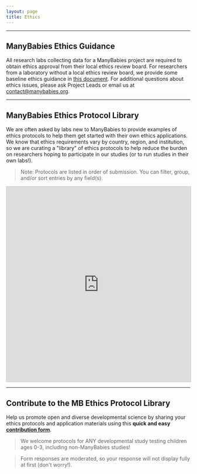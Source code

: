```yaml
---
layout: page
title: Ethics
---
```



***
## ManyBabies Ethics Guidance

All research labs collecting data for a ManyBabies project are required to obtain ethics approval from their local ethics review board. For researchers from a laboratory without a local ethics review board, we provide some baseline ethics guidance in <a href="https://docs.google.com/document/d/e/2PACX-1vR2nv4Wy1soDS4cBBNy9QZOyewvvjP1ka1reBRhAIzcrNi0reJxgHuhGS7f7i2wE0ScQuppek8Al_21/pub" target="_blank">this document</a>. For additional questions about ethics issues, please ask Project Leads or email us at [contact@manybabies.org](mailto:contact@manybabies.org).

***
## ManyBabies Ethics Protocol Library

We are often asked by labs new to ManyBabies to provide examples of ethics protocols to help them get started with their own ethics applications. We know that ethics requirements vary by country, region, and institution, so we are curating a "library" of ethics protocols to help reduce the burden on researchers hoping to participate in our studies (or to run studies in their own labs!).   

> Note: Protocols are listed in order of submission. You can filter, group, and/or sort entries by any field(s).

<!-- iframe embed Ethics Protocol Library public view -->
<iframe class="airtable-embed" src="https://airtable.com/embed/appRoqMKzcK3NsXt4/shrMwJJbd1LNGj3mo?viewControls=on" frameborder="0" onmousewheel="" width="100%" height="533" style="background: transparent; border: 1px solid #ccc;"></iframe>

***
## Contribute to the MB Ethics Protocol Library

Help us promote open and diverse developmental science by sharing your ethics protocols and application materials using this **quick and easy <a href="https://docs.google.com/forms/d/e/1FAIpQLSf2gZ4_3Ft4odvTxeHjZLe5ak2ZqW8H55l5jjWZgS8FKFuRPA/viewform?usp=sf_link" target="_blank">contribution form</a>**. 

> We welcome protocols for ANY developmental study testing children ages 0-3, including non-ManyBabies studies! 

> Form responses are moderated, so your response will not display fully at first (don't worry!). 


